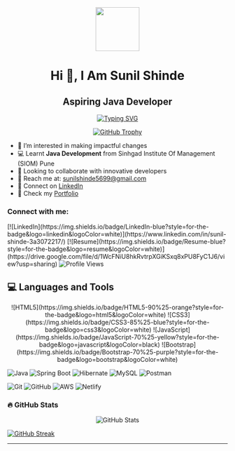 <!-- ================= HEADER ================= -->
<div align="center">
  <img src="https://media.giphy.com/media/M9gbBd9nbDrOTu1Mqx/giphy.gif" width="100"/>
</div>

<h1 align="center">Hi 👋, I Am Sunil Shinde</h1>
<h2 align="center">Aspiring Java Developer</h2>

<!-- Typing animation -->
<p align="center">
  <a href="https://git.io/typing-svg">
    <img src="https://readme-typing-svg.demolab.com?font=Fira+Code&weight=500&size=25&duration=2000&pause=1000&color=0FE6F7&center=true&width=550&lines=Java+Developer;Spring+Boot+Enthusiast;Hibernate+Learner" alt="Typing SVG" />
  </a>
</p>

<!-- GitHub Trophy -->
<p align="center">
  <a href="https://github.com/ryo-ma/github-profile-trophy">
    <img src="https://github-profile-trophy.vercel.app/?username=sunilshinde1319" alt="GitHub Trophy" />
  </a>
</p>

<!-- ================= ABOUT ================= -->
- 👀 I’m interested in making impactful changes  
- 💻 Learnt **Java Development** from Sinhgad Institute Of Management (SIOM) Pune  
- 🤝 Looking to collaborate with innovative developers  
- 💌 Reach me at: sunilshinde5699@gmail.com  
- 🔗 Connect on [LinkedIn](https://www.linkedin.com/in/sunil-shinde-3a3072217/)  
- 🔗 Check my [Portfolio](https://sunilshindeportfolio.netlify.app/)

<!-- ================= SOCIAL BADGES ================= -->
<h3 align="left">Connect with me:</h3>
[![LinkedIn](https://img.shields.io/badge/LinkedIn-blue?style=for-the-badge&logo=linkedin&logoColor=white)](https://www.linkedin.com/in/sunil-shinde-3a3072217/)
[![Resume](https://img.shields.io/badge/Resume-blue?style=for-the-badge&logo=resume&logoColor=white)](https://drive.google.com/file/d/1WcFNiU8hkRvtrpXGiKSxq8xPU8FyC1J6/view?usp=sharing)

<!-- Profile Views -->
<img src="https://komarev.com/ghpvc/?username=sunilshinde1319&style=flat-square&color=blue" alt="Profile Views"/>

<!-- ================= LANGUAGES & TOOLS ================= -->
<h2>💻 Languages and Tools</h2>
<p align="center">
  <!-- Frontend -->
  ![HTML5](https://img.shields.io/badge/HTML5-90%25-orange?style=for-the-badge&logo=html5&logoColor=white)
  ![CSS3](https://img.shields.io/badge/CSS3-85%25-blue?style=for-the-badge&logo=css3&logoColor=white)
  ![JavaScript](https://img.shields.io/badge/JavaScript-70%25-yellow?style=for-the-badge&logo=javascript&logoColor=black)
  ![Bootstrap](https://img.shields.io/badge/Bootstrap-70%25-purple?style=for-the-badge&logo=bootstrap&logoColor=white)
  
  <!-- Backend -->
  ![Java](https://img.shields.io/badge/Java-95%25-red?style=for-the-badge&logo=java&logoColor=white)
  ![Spring Boot](https://img.shields.io/badge/SpringBoot-85%25-green?style=for-the-badge&logo=springboot&logoColor=white)
  ![Hibernate](https://img.shields.io/badge/Hibernate-75%25-orange?style=for-the-badge&logo=hibernate&logoColor=white)
  ![MySQL](https://img.shields.io/badge/MySQL-75%25-blue?style=for-the-badge&logo=mysql&logoColor=white)
  ![Postman](https://img.shields.io/badge/Postman-70%25-orange?style=for-the-badge&logo=postman&logoColor=white)
  
  <!-- DevOps & Version Control -->
  ![Git](https://img.shields.io/badge/Git-85%25-red?style=for-the-badge&logo=git&logoColor=white)
  ![GitHub](https://img.shields.io/badge/GitHub-85%25-black?style=for-the-badge&logo=github&logoColor=white)
  ![AWS](https://img.shields.io/badge/AWS-60%25-orange?style=for-the-badge&logo=amazon-aws&logoColor=white)
  ![Netlify](https://img.shields.io/badge/Netlify-60%25-black?style=for-the-badge&logo=netlify&logoColor=#00C7B7)
</p>

<!-- ================= GITHUB STATS ================= -->
<h3>🔥 GitHub Stats</h3>
<p align="center">
  <img src="https://github-readme-stats.vercel.app/api?username=sunilshinde1319&show_icons=true&locale=en&theme=dark&background=000000" alt="GitHub Stats" />
</p>

<!-- GitHub Streak -->
[![GitHub Streak](https://github-readme-streak-stats.herokuapp.com?user=sunilshinde1319&theme=dark&background=000000)](https://git.io/streak-stats)
****
